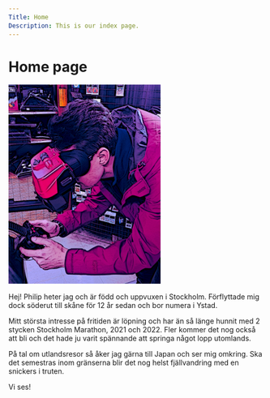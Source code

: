 ```yaml
---
Title: Home
Description: This is our index page.
---
```


Home page
==========================
![Bild på Philip](assets/img/mew300.png "Philip")

Hej!
Philip heter jag och är född och uppvuxen i Stockholm. Förflyttade mig dock söderut till skåne för 12 år sedan och bor numera i Ystad.

Mitt största intresse på fritiden är löpning och har än så länge hunnit med 2 stycken Stockholm Marathon, 2021 och 2022. Fler kommer det nog också att bli och det hade ju varit spännande att springa något lopp utomlands.

På tal om utlandsresor så åker jag gärna till Japan och ser mig omkring. Ska det semestras inom gränserna blir det nog helst fjällvandring med en snickers i truten.

Vi ses!
